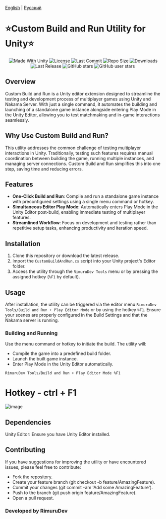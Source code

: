 [English](README.md) | [Русский](README_RU.md)

<p align="center"><h1>⭐Custom Build and Run Utility for Unity⭐</h1></p>
 <p align="center">
  <a>
    <img alt="Made With Unity" src="https://img.shields.io/badge/made%20with-Unity-57b9d3.svg?logo=Unity">
  </a>
  <a>
  <img alt="License" src="https://img.shields.io/github/license/RimuruDev/CustomProjectBuilder?logo=github">
  </a>
  <a>
    <img alt="Last Commit" src="https://img.shields.io/github/last-commit/RimuruDev/CustomProjectBuilder?logo=Mapbox&color=orange">
  </a>
  <a>
    <img alt="Repo Size" src="https://img.shields.io/github/repo-size/RimuruDev/CustomProjectBuilder?logo=VirtualBox">
  </a>
  <a>
    <img alt="Downloads" src="https://img.shields.io/github/downloads/RimuruDev/CustomProjectBuilder/total?color=brightgreen">
  </a>
  <a>
    <img alt="Last Release" src="https://img.shields.io/github/v/release/RimuruDev/CustomProjectBuilder?include_prereleases&logo=Dropbox&color=yellow">
  </a>
  <a>
    <img alt="GitHub stars" src="https://img.shields.io/github/stars/RimuruDev/CustomProjectBuilder?branch=main&label=Stars&logo=GitHub&logoColor=ffffff&labelColor=282828&color=informational&style=flat">
  </a>
  <a>
    <img alt="GitHub user stars" src="https://img.shields.io/github/stars/RimuruDev?affiliations=OWNER&branch=main&label=User%20Stars&logo=GitHub&logoColor=ffffff&labelColor=282828&color=informational&style=flat">
  </a>
  <a>
    <img alt="" src="https://img.shields.io/github/watchers/RimuruDev/CustomProjectBuilder?style=flat">
  </a>
</p>

## Overview

Custom Build and Run is a Unity editor extension designed to streamline the testing and development process of multiplayer games using Unity and Nakama Server. With just a single command, it automates the building and launching of a standalone game instance alongside entering Play Mode in the Unity Editor, allowing you to test matchmaking and in-game interactions seamlessly.

## Why Use Custom Build and Run?

This utility addresses the common challenge of testing multiplayer interactions in Unity. Traditionally, testing such features requires manual coordination between building the game, running multiple instances, and managing server connections. Custom Build and Run simplifies this into one step, saving time and reducing errors.

## Features

- **One-Click Build and Run**: Compile and run a standalone game instance with preconfigured settings using a single menu command or hotkey.
- **Simultaneous Editor Play Mode**: Automatically enters Play Mode in the Unity Editor post-build, enabling immediate testing of multiplayer features.
- **Streamlined Workflow**: Focus on development and testing rather than repetitive setup tasks, enhancing productivity and iteration speed.

## Installation

1. Clone this repository or download the latest release.
2. Import the `CustomBuildAndRun.cs` script into your Unity project's Editor folder.
3. Access the utility through the `RimuruDev Tools` menu or by pressing the assigned hotkey (`%F1` by default).

## Usage

After installation, the utility can be triggered via the editor menu `RimuruDev Tools/Build and Run + Play Editor Mode` or by using the hotkey `%F1`. Ensure your scenes are properly configured in the Build Settings and that the Nakama server is running.

### Building and Running

Use the menu command or hotkey to initiate the build. The utility will:

- Compile the game into a predefined build folder.
- Launch the built game instance.
- Enter Play Mode in the Unity Editor automatically.

```plaintext
RimuruDev Tools/Build and Run + Play Editor Mode %F1
```
# Hotkey - ctrl + F1

![image](https://github.com/RimuruDev/CustomProjectBuilder/assets/85500556/82c0e829-66e8-482b-8bb6-6d4e56363c72)


## Dependencies
Unity Editor: Ensure you have Unity Editor installed.

[//]: # (Nakama Server: A running instance of Nakama Server is required for multiplayer testing.)

## Contributing
If you have suggestions for improving the utility or have encountered issues, please feel free to contribute:

- Fork the repository.
- Create your feature branch (git checkout -b feature/AmazingFeature).
- Commit your changes (git commit -am 'Add some AmazingFeature').
- Push to the branch (git push origin feature/AmazingFeature).
- Open a pull request.

[//]: # (## License)
[//]: # (This project is licensed under the MIT License - see the LICENSE.md file for details.)

### Developed by RimuruDev